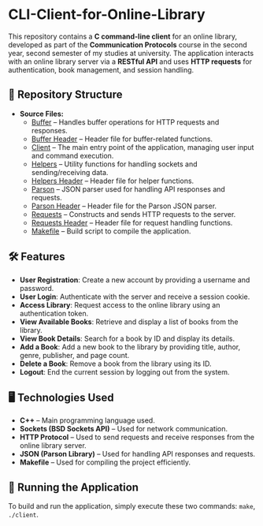 # CLI-Client-for-Online-Library

This repository contains a **C command-line client** for an online library, developed as part of the **Communication Protocols** course in the second year, second semester of my studies at university. The application interacts with an online library server via a **RESTful API** and uses **HTTP requests** for authentication, book management, and session handling.

## 📂 Repository Structure  

- **Source Files:**
  - [Buffer](src/buffer.c) – Handles buffer operations for HTTP requests and responses.  
  - [Buffer Header](src/buffer.h) – Header file for buffer-related functions.  
  - [Client](src/client.c) – The main entry point of the application, managing user input and command execution.  
  - [Helpers](src/helpers.c) – Utility functions for handling sockets and sending/receiving data.  
  - [Helpers Header](src/helpers.h) – Header file for helper functions.  
  - [Parson](src/parson.c) – JSON parser used for handling API responses and requests.  
  - [Parson Header](src/parson.h) – Header file for the Parson JSON parser.  
  - [Requests](src/requests.c) – Constructs and sends HTTP requests to the server.  
  - [Requests Header](src/requests.h) – Header file for request handling functions.  
  - [Makefile](src/Makefile) – Build script to compile the application.  

## 🛠 Features  

- **User Registration**: Create a new account by providing a username and password.  
- **User Login**: Authenticate with the server and receive a session cookie.  
- **Access Library**: Request access to the online library using an authentication token.  
- **View Available Books**: Retrieve and display a list of books from the library.  
- **View Book Details**: Search for a book by ID and display its details.  
- **Add a Book**: Add a new book to the library by providing title, author, genre, publisher, and page count.  
- **Delete a Book**: Remove a book from the library using its ID.  
- **Logout**: End the current session by logging out from the system.  

## 🖥️ Technologies Used  

- **C++** – Main programming language used.  
- **Sockets (BSD Sockets API)** – Used for network communication.  
- **HTTP Protocol** – Used to send requests and receive responses from the online library server.  
- **JSON (Parson Library)** – Used for handling API responses and requests.  
- **Makefile** – Used for compiling the project efficiently.  

## 🚀 Running the Application  

To build and run the application, simply execute these two commands: `make`, `./client`.
